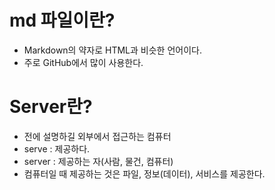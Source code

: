 # md 파일이란?

- Markdown의 약자로 HTML과 비슷한 언어이다.
- 주로 GitHub에서 많이 사용한다.

# Server란?

- 전에 설명하길 외부에서 접근하는 컴퓨터
- serve : 제공하다.
- server : 제공하는 자(사람, 물건, 컴퓨터)
- 컴퓨터일 때 제공하는 것은 파일, 정보(데이터), 서비스를 제공한다.
